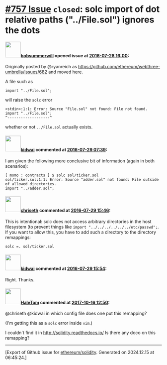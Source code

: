 # [\#757 Issue](https://github.com/ethereum/solidity/issues/757) `closed`: solc import of dot relative paths ("../File.sol") ignores the dots

#### <img src="https://avatars.githubusercontent.com/u/3788156?u=f379551fa667ddb096e1ea2ef248d16e7461b1c3&v=4" width="50">[bobsummerwill](https://github.com/bobsummerwill) opened issue at [2016-07-28 16:00](https://github.com/ethereum/solidity/issues/757):

Originally posted by @ryanreich as https://github.com/ethereum/webthree-umbrella/issues/682 and moved here.

A file such as 

```
import "../File.sol";
```

will raise the `solc` error

```
<stdin>:1:1: Error: Source "File.sol" not found: File not found.
import "../File.sol";
^-------------------^
```

whether or not `../File.sol` actually exists.


#### <img src="https://avatars.githubusercontent.com/u/18317484?u=2bdf31a6eca2947603d3f514303aacd73e9729a3&v=4" width="50">[kidwai](https://github.com/kidwai) commented at [2016-07-29 07:39](https://github.com/ethereum/solidity/issues/757#issuecomment-236115361):

I am given the following more conclusive bit of information (again in both scenarios):

```
[ momo : contracts ] $ solc sol/ticker.sol
sol/ticker.sol:1:1: Error: Source "adder.sol" not found: File outside of allowed directories.
import "../adder.sol";
```

#### <img src="https://avatars.githubusercontent.com/u/9073706?v=4" width="50">[chriseth](https://github.com/chriseth) commented at [2016-07-29 15:46](https://github.com/ethereum/solidity/issues/757#issuecomment-236216499):

This is intentional: solc does not access arbitrary directories in the host filesystem (to prevent things like `import "../../../../../../etc/passwd";`. If you want to allow this, you have to add such a directory to the directory remappings:

```
solc =. sol/ticker.sol
```

#### <img src="https://avatars.githubusercontent.com/u/18317484?u=2bdf31a6eca2947603d3f514303aacd73e9729a3&v=4" width="50">[kidwai](https://github.com/kidwai) commented at [2016-07-29 15:54](https://github.com/ethereum/solidity/issues/757#issuecomment-236218643):

Right. Thanks.

#### <img src="https://avatars.githubusercontent.com/u/13854417?u=246e8de21e2a5a2493ffe2b51a32a0b0d2cc6ae9&v=4" width="50">[HaleTom](https://github.com/HaleTom) commented at [2017-10-16 12:50](https://github.com/ethereum/solidity/issues/757#issuecomment-336876868):

@chriseth @kidwai in which config file does one put this remapping?

(I'm getting this as a `solc` error inside `vim`.)

I couldn't find it in http://solidity.readthedocs.io/    Is there any doco on this remapping?


-------------------------------------------------------------------------------



[Export of Github issue for [ethereum/solidity](https://github.com/ethereum/solidity). Generated on 2024.12.15 at 06:45:24.]
